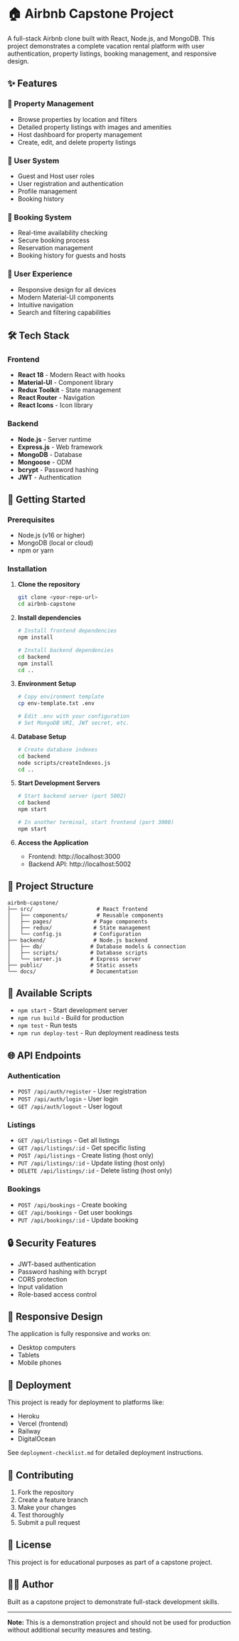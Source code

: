 # 🏠 Airbnb Capstone Project

A full-stack Airbnb clone built with React, Node.js, and MongoDB. This project demonstrates a complete vacation rental platform with user authentication, property listings, booking management, and responsive design.

## ✨ Features

### 🏡 Property Management
- Browse properties by location and filters
- Detailed property listings with images and amenities
- Host dashboard for property management
- Create, edit, and delete property listings

### 👥 User System
- Guest and Host user roles
- User registration and authentication
- Profile management
- Booking history

### 📅 Booking System
- Real-time availability checking
- Secure booking process
- Reservation management
- Booking history for guests and hosts

### 🎨 User Experience
- Responsive design for all devices
- Modern Material-UI components
- Intuitive navigation
- Search and filtering capabilities

## 🛠️ Tech Stack

### Frontend
- **React 18** - Modern React with hooks
- **Material-UI** - Component library
- **Redux Toolkit** - State management
- **React Router** - Navigation
- **React Icons** - Icon library

### Backend
- **Node.js** - Server runtime
- **Express.js** - Web framework
- **MongoDB** - Database
- **Mongoose** - ODM
- **bcrypt** - Password hashing
- **JWT** - Authentication

## 🚀 Getting Started

### Prerequisites
- Node.js (v16 or higher)
- MongoDB (local or cloud)
- npm or yarn

### Installation

1. **Clone the repository**
   ```bash
   git clone <your-repo-url>
   cd airbnb-capstone
   ```

2. **Install dependencies**
   ```bash
   # Install frontend dependencies
   npm install
   
   # Install backend dependencies
   cd backend
   npm install
   cd ..
   ```

3. **Environment Setup**
   ```bash
   # Copy environment template
   cp env-template.txt .env
   
   # Edit .env with your configuration
   # Set MongoDB URI, JWT secret, etc.
   ```

4. **Database Setup**
   ```bash
   # Create database indexes
   cd backend
   node scripts/createIndexes.js
   cd ..
   ```

5. **Start Development Servers**
   ```bash
   # Start backend server (port 5002)
   cd backend
   npm start
   
   # In another terminal, start frontend (port 3000)
   npm start
   ```

6. **Access the Application**
   - Frontend: http://localhost:3000
   - Backend API: http://localhost:5002

## 📁 Project Structure

```
airbnb-capstone/
├── src/                    # React frontend
│   ├── components/         # Reusable components
│   ├── pages/             # Page components
│   ├── redux/             # State management
│   └── config.js          # Configuration
├── backend/               # Node.js backend
│   ├── db/               # Database models & connection
│   ├── scripts/          # Database scripts
│   └── server.js         # Express server
├── public/               # Static assets
└── docs/                 # Documentation
```

## 🔧 Available Scripts

- `npm start` - Start development server
- `npm run build` - Build for production
- `npm test` - Run tests
- `npm run deploy-test` - Run deployment readiness tests

## 🌐 API Endpoints

### Authentication
- `POST /api/auth/register` - User registration
- `POST /api/auth/login` - User login
- `GET /api/auth/logout` - User logout

### Listings
- `GET /api/listings` - Get all listings
- `GET /api/listings/:id` - Get specific listing
- `POST /api/listings` - Create listing (host only)
- `PUT /api/listings/:id` - Update listing (host only)
- `DELETE /api/listings/:id` - Delete listing (host only)

### Bookings
- `POST /api/bookings` - Create booking
- `GET /api/bookings` - Get user bookings
- `PUT /api/bookings/:id` - Update booking

## 🔒 Security Features

- JWT-based authentication
- Password hashing with bcrypt
- CORS protection
- Input validation
- Role-based access control

## 📱 Responsive Design

The application is fully responsive and works on:
- Desktop computers
- Tablets
- Mobile phones

## 🚀 Deployment

This project is ready for deployment to platforms like:
- Heroku
- Vercel (frontend)
- Railway
- DigitalOcean

See `deployment-checklist.md` for detailed deployment instructions.

## 🤝 Contributing

1. Fork the repository
2. Create a feature branch
3. Make your changes
4. Test thoroughly
5. Submit a pull request

## 📄 License

This project is for educational purposes as part of a capstone project.

## 👨‍💻 Author

Built as a capstone project to demonstrate full-stack development skills.

---

**Note:** This is a demonstration project and should not be used for production without additional security measures and testing.
